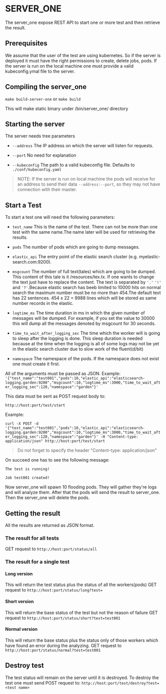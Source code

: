 # SERVER_ONE

The server_one expose REST API to start one or more test and then retrieve the result.

## Prerequisites

We assume that the user of the test are using kubernetes. So if the server is deployed it must have the right
permissions to create, delete jobs, pods. If the server is run on the local machine one must provide a valid
kubeconfig.ymal file to the server.

## Compiling the server_one

 `make build-server-one` or `make build`

 This will make static binary under /bin/server_one/ directory

## Starting the server

The server needs tree parameters

- `--address`  The IP address on which the server will listen for requests.

- `--port`  No need for explanation

- `--kubeconfig` The path to a valid kubeconfig file. Defaults to `./conf/kubeconfig.yaml`

> NOTE: If the server is run on local machine the pods will receive for an address to send their data `--address:--port`, so they may not have connection with their master.

## Start a Test

To start a test one will need the following parameters:

- `test_name` This is the name of the test. There can not be more than one test with the same name.The name later will be used for retrieving the results.

- `pods`      The number of pods which are going to dump messages.

- `elastic_api`  The entry point of the elastic search cluster (e.g. myelastic-search.com:9200).

- `msgcount`  The number of full text(tales) which are going to be dumped. This content of this tale is it /resources/tex.tx. If one wants to change the text just have to replace the content. The text is separated by `'.'` `'!'` and `'?'`.Because elastic search has beeb limited to 10000 hits on normal search the maximum number must be no more than 454.The default text has 22 sentences. 454 x 22 = 9988 lines which will be stored as same number records in the elastic.

- `logtime_ms`  The time duration in ms in which the given number of messages will be dumped. For example, if you set the value to 30000 this will dump all the messages denoted by msgcount for 30 seconds.

- `time_to_wait_after_logging_sec`  The time which the worker will is going to sleep after the logging is done. This sleep duration is needed because at the time when the logging is all of some logs may not be yet in the elastic search cluster due to slow work of the fluent(d/bit)

- `namespace`  The namespace of the pods. If the namespace does not exist one must create it first.


All of the arguments must be passed as JSON.
Example:
`'{"test_name":"test001","pods":10,"elastic_api":"elasticsearch-logging.garden:9200","msgcount":10,"logtime_ms":3000,"time_to_wait_after_logging_sec":120,"namespace":"garden"}'`

This data must be sent as POST request body to:

`http://host:port/test/start`

Example:

`curl -X POST -d '{"test_name":"test001","pods":10,"elastic_api":"elasticsearch-logging.garden:9200","msgcount":10,"logtime_ms":3000,"time_to_wait_after_logging_sec":120,"namespace":"garden"}' -H "Content-type: application/json" http://host:port/test/start`

> Do not forget to specify the header "Content-type: application/json"

On succeed one has to see the following message:

```
The test is running!

Job test001 created!
```

Now server_one will spawn 10 flooding pods. They will gather they're logs and will analyze them. 
After that the pods will send the result to server_one. Then the server_one will delete the pods.

## Getting the result

All the results are returned as JSON format.

### The result for all tests
GET request to `http://host:port/status/all`

### The result for a single test

#### Long version
This will return the test status plus the status of all the workers(pods)
GET request to `http://host:port/status/long?test=`
#### Short version
This will return the base status of the test but not the reason of failure
GET request to `http://host:port/status/short?test=test001`
#### Normal version
This will return the base status plus the status only of those workers which 
have found an error during the analyzing.
GET request to `http://host:port/status/normal?test=test001`

## Destroy test
The test status will remain on the server until it is destroyed.
To destroy the test one must send POST request to:
`http://host:port/test/destroy?test=<test name>`